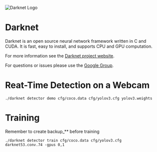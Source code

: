 ![Darknet Logo](http://pjreddie.com/media/files/darknet-black-small.png)

# Darknet #
Darknet is an open source neural network framework written in C and CUDA. It is fast, easy to install, and supports CPU and GPU computation.

For more information see the [Darknet project website](http://pjreddie.com/darknet).

For questions or issues please use the [Google Group](https://groups.google.com/forum/#!forum/darknet).

# Reat-Time Detection on a Webcam
```
./darknet detector demo cfg/coco.data cfg/yolov3.cfg yolov3.weights
```
# Training
Remember to create backup_** before training
```
./darknet detector train cfg/coco.data cfg/yolov3.cfg darknet53.conv.74 -gpus 0,1
```